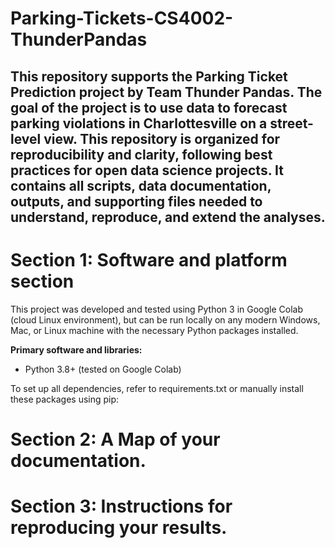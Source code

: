 # Parking-Tickets-CS4002-ThunderPandas
## This repository supports the Parking Ticket Prediction project by Team Thunder Pandas. The goal of the project is to use data to forecast parking violations in Charlottesville on a street-level view. This repository is organized for reproducibility and clarity, following best practices for open data science projects. It contains all scripts, data documentation, outputs, and supporting files needed to understand, reproduce, and extend the analyses.

# Section 1: Software and platform section
This project was developed and tested using Python 3 in Google Colab (cloud Linux environment), but can be run locally on any modern Windows, Mac, or Linux machine with the necessary Python packages installed.

**Primary software and libraries:**

- Python 3.8+ (tested on Google Colab)

To set up all dependencies, refer to requirements.txt or manually install these packages using pip:

# Section 2: A Map of your documentation.

# Section 3: Instructions for reproducing your results.
